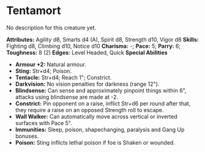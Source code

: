 # Tentamort

No description for this creature yet.

**Attributes:** Agility d8, Smarts d4 (A), Spirit d8, Strength d10,
Vigor d8
**Skills:** Fighting d8, Climbing d10, Notice d10
**Charisma:** -; **Pace:** 5; **Parry:** 6; **Toughness:** 8 (2)
**Edges:** Level Headed, Quick
**Special Abilities**

- **Armour +2:** Natural armour.
- **Sting:** Str+d4; Poison.
- **Tentacle:** Str+d4; Reach 1"; Constrict.
- **Darkvision:** No vision penalties for darkness (range 12").
- **Blindsense:** Can sense and approximately pinpoint things within
6", attacks using blindsense are made at -2.
- **Constrict:** Pin opponent on a raise, inflict Str+d6 per round after
that, they require a raise on an opposed Strength roll to escape.
- **Wall Walker:** Can automatically move across vertical or inverted
surfaces with Pace 5".
- **Immunities:** Sleep, poison, shapechanging, paralysis and Gang Up
bonuses.
- **Poison:** Sting inflicts lethal poison if foe is Shaken or wounded.
